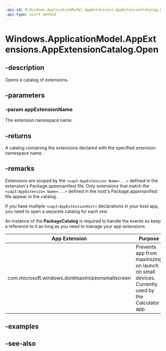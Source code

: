 ```yaml
---
-api-id: M:Windows.ApplicationModel.AppExtensions.AppExtensionCatalog.Open(System.String)
-api-type: winrt method
---
```


<!-- Method syntax
public Windows.ApplicationModel.AppExtensions.AppExtensionCatalog Open(System.String appExtensionName)
-->

# Windows.ApplicationModel.AppExtensions.AppExtensionCatalog.Open

## -description
Opens a catalog of extensions.

## -parameters
### -param appExtensionName
The extension namespace name.

## -returns
A catalog containing the extensions declared with the specified extension namespace name.

## -remarks
Extensions are scoped by the `<uap3:AppExtension Name=...>` defined in the extension's Package.appxmanifest file. Only extensions that match the  `<uap3:AppExtension Name=...>` defined in the host's Package.appxmanifest file appear in the catalog.  

If you have multiple `<uap3:AppExtensionHost>` declarations in your host app, you need to open a separate catalog for each one.

An instance of the **PackageCatalog** is required to handle the events so keep a reference to it as long as you need to manage your app extensions.

|App Extension|Purpose|
|----|----|
|com.microsoft.windows.dontmaximizeonsmallscreen|Prevents app from maximizing on launch on small devices. Currently used by the Calculator app.|


## -examples

## -see-also
